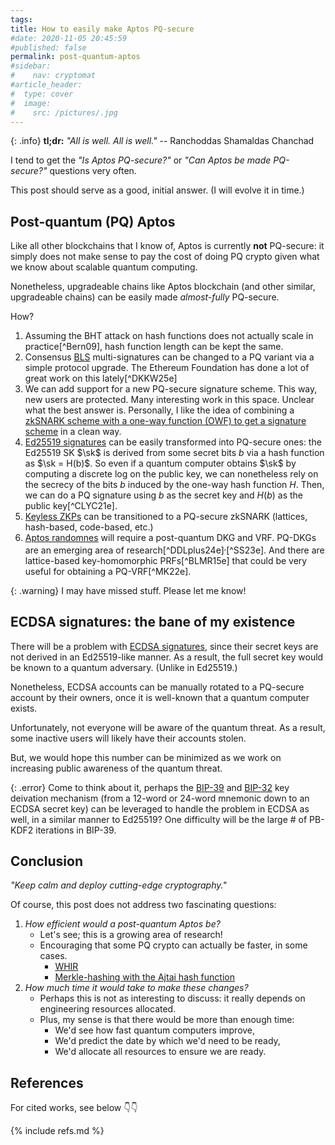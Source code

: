 ```yaml
---
tags:
title: How to easily make Aptos PQ-secure
#date: 2020-11-05 20:45:59
#published: false
permalink: post-quantum-aptos
#sidebar:
#    nav: cryptomat
#article_header:
#  type: cover
#  image:
#    src: /pictures/.jpg
---
```


{: .info}
**tl;dr:** _"All is well. All is well."_ -- Ranchoddas Shamaldas Chanchad

<!--more-->

<!-- Here you can define LaTeX macros -->
<div style="display: none;">$
$</div> <!-- $ -->

I tend to get the _"Is Aptos PQ-secure?"_ or _"Can Aptos be made PQ-secure?"_ questions very often.

This post should serve as a good, initial answer. (I will evolve it in time.)


## Post-quantum (PQ) Aptos

Like all other blockchains that I know of, Aptos is currently **not** PQ-secure: it simply does not make sense to pay the cost of doing PQ crypto given what we know about scalable quantum computing. 

Nonetheless, upgradeable chains like Aptos blockchain (and other similar, upgradeable chains) can be easily made _almost-fully_ PQ-secure.

How?

 1. Assuming the BHT attack on hash functions does not actually scale in practice[^Bern09], hash function length can be kept the same.
 1. Consensus [BLS](/threshold-bls#preliminaries) multi-signatures can be changed to a PQ variant via a simple protocol upgrade. The Ethereum Foundation has done a lot of great work on this lately[^DKKW25e]
 1. We can add support for a new PQ-secure signature scheme. This way, new users are protected. Many interesting work in this space. Unclear what the best answer is. Personally, I like the idea of combining a [zkSNARK scheme with a one-way function (OWF) to get a signature scheme](https://x.com/alinush407/status/1921915943795503301) in a clean way.
 1. [Ed25519 signatures](/schnorr#eddsa-and-ed25519-formulation) can be easily transformed into PQ-secure ones: the Ed25519 SK $\sk$ is derived from some secret bits $b$ via a hash function as $\sk = H(b)$. So even if a quantum computer obtains $\sk$ by computing a discrete log on the public key, we can nonetheless rely on the secrecy of the bits $b$ induced by the one-way hash function $H$. Then, we can do a PQ signature using $b$ as the secret key and $H(b)$ as the public key[^CLYC21e].
 1. [Keyless ZKPs](/keyless) can be transitioned to a PQ-secure zkSNARK (lattices, hash-based, code-based, etc.)
 1. [Aptos randomnes](https://aptoslabs.medium.com/roll-with-move-secure-instant-randomness-on-aptos-c0e219df3fb1) will require a  post-quantum DKG and VRF. PQ-DKGs are an emerging area of research[^DDLplus24e]$^,$[^SS23e]. And there are lattice-based key-homomorphic PRFs[^BLMR15e] that could be very useful for obtaining a PQ-VRF[^MK22e].

{: .warning}
I may have missed stuff. Please let me know!

## ECDSA signatures: the bane of my existence

There will be a problem with [ECDSA signatures](/ecdsa), since their secret keys are not derived in an Ed25519-like manner. 
As a result, the full secret key would be known to a quantum adversary.
(Unlike in Ed25519.)

Nonetheless, ECDSA accounts can be manually rotated to a PQ-secure account by their owners, once it is well-known that a quantum computer exists.

Unfortunately, not everyone will be aware of the quantum threat.
As a result, some inactive users will likely have their accounts stolen.

But, we would hope this number can be minimized as we work on increasing public awareness of the quantum threat.

{: .error}
Come to think about it, perhaps the [BIP-39](https://en.bitcoin.it/wiki/BIP_0039) and [BIP-32](https://en.bitcoin.it/wiki/BIP_0032) key deivation mechanism (from a 12-word or 24-word mnemonic down to an ECDSA secret key) can be leveraged to handle the problem in ECDSA as well, in a similar manner to Ed25519?
One difficulty will be the large # of PB-KDF2 iterations in BIP-39.

## Conclusion

_"Keep calm and deploy cutting-edge cryptography."_

Of course, this post does not address two fascinating questions: 

1. _How efficient would a post-quantum Aptos be?_ 
    + Let's see; this is a growing area of research!
    + Encouraging that some PQ crypto can actually be faster, in some cases.
        + [WHIR](https://dl.acm.org/doi/10.1007/978-3-031-91134-7_8)
        + [Merkle-hashing with the Ajtai hash function](https://x.com/0xAlbertG/status/1924750783033053623)
2. _How much time it would take to make these changes?_ 
    + Perhaps this is not as interesting to discuss: it really depends on engineering resources allocated. 
    + Plus, my sense is that there would be more than enough time:
        + We'd see how fast quantum computers improve,
        + We'd predict the date by which we'd need to be ready,
        + We'd allocate all resources to ensure we are ready.


## References

For cited works, see below 👇👇

{% include refs.md %}
